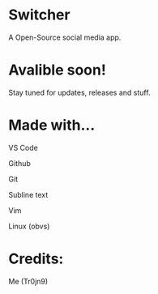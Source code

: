 # Switcher
A Open-Source social media app.

# Avalible soon!
Stay tuned for updates, releases and stuff.

# Made with...
VS Code

Github

Git

Subline text

Vim

Linux (obvs)


# Credits:
Me (Tr0jn9)